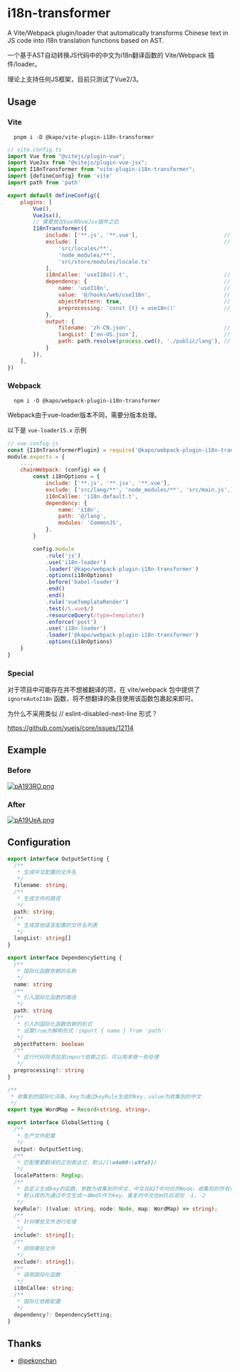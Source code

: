# i18n-transformer

A Vite/Webpack plugin/loader that automatically transforms Chinese text in JS code into i18n translation functions based
on AST.

一个基于AST自动转换JS代码中的中文为i18n翻译函数的 Vite/Webpack 插件/loader。

理论上支持任何JS框架，目前只测试了Vue2/3。

## Usage

### Vite

```shell
  pnpm i -D @kapo/vite-plugin-i18n-transformer
```

```js
// vite.config.ts
import Vue from "@vitejs/plugin-vue";
import VueJsx from "@vitejs/plugin-vue-jsx";
import I18nTransformer from "vite-plugin-i18n-transformer";
import {defineConfig} from 'vite'
import path from 'path'

export default defineConfig({
    plugins: [
        Vue(),
        VueJsx(),
        // 需要放在Vue和VueJsx插件之后
        I18nTransformer({
            include: ['**.js', '**.vue'],                           // 针对什么文件进行国际化
            exclude: [                                              // 项目内不需要国际化的文件或文件夹
                'src/locales/**',
                'node_modules/**',
                'src/store/modules/locale.ts'
            ],
            i18nCallee: 'useI18n().t',                              // 调用国际化函数
            dependency: {                                           // 国际化函数依赖引入配置
                name: 'useI18n',                                    // 国际化函数依赖的名称
                value: '@/hooks/web/useI18n',                       // 引入国际化函数的路径
                objectPattern: true,                                // 引入的国际化函数依赖的形式。true为解构形式：import { name } from 'xxx'
                preprocessing: 'const {t} = use18n()'               // 这行代码将添加至import依赖之后，可以用来做一些处理
            },
            output: {
                filename: 'zh-CN.json',                             // 生成中文配置的文件名
                langList: ['en-US.json'],                           // 生成其他语言配置的文件名列表
                path: path.resolve(process.cwd(), './public/lang'), // 生成文件的路径
            }
        }),
    ],
})
```

### Webpack

```shell
  npm i -D @kapo/webpack-plugin-i18n-transformer
```

Webpack由于vue-loader版本不同，需要分版本处理。

以下是 `vue-loader15.x` 示例

```js
// vue.config.js
const {I18nTransformerPlugin} = require('@kapo/webpack-plugin-i18n-transformer')
module.exports = {
    ...,
    chainWebpack: (config) => {
        const i18nOptions = {
            include: ['**.js', '**.jsx', '**.vue'],
            exclude: ['src/lang/**', 'node_modules/**', 'src/main.js',],
            i18nCallee: 'i18n.default.t',
            dependency: {
                name: 'i18n',
                path: '@/lang',
                modules: 'CommonJS',
            },
        }

        config.module
            .rule('js')
            .use('i18n-loader')
            .loader('@kapo/webpack-plugin-i18n-transformer')
            .options(i18nOptions)
            .before('babel-loader')
            .end()
            .end()
            .rule('vueTemplateRender')
            .test(/\.vue$/)
            .resourceQuery(/type=template/)
            .enforce('post')
            .use('i18n-loader')
            .loader('@kapo/webpack-plugin-i18n-transformer')
            .options(i18nOptions)
    }
}
```

### Special

对于项目中可能存在并不想被翻译的项，在 vite/webpack 包中提供了 `ignoreAutoI18n` 函数，将不想翻译的条目使用该函数包裹起来即可。

为什么不采用类似 // eslint-disabled-next-line 形式？

https://github.com/vuejs/core/issues/12114

## Example

### Before

[![pA193RO.png](https://s21.ax1x.com/2024/09/28/pA193RO.png)](https://imgse.com/i/pA193RO)

### After

[![pA19UeA.png](https://s21.ax1x.com/2024/09/28/pA19UeA.png)](https://imgse.com/i/pA19UeA)

## Configuration

```ts
export interface OutputSetting {
  /**
   * 生成中文配置的文件名
   */
  filename: string;
  /**
   * 生成文件的路径
   */
  path: string;
  /**
   * 生成其他语言配置的文件名列表
   */
  langList: string[]
}

export interface DependencySetting {
  /**
   * 国际化函数依赖的名称
   */
  name: string
  /**
   * 引入国际化函数的路径
   */
  path: string
  /**
   * 引入的国际化函数依赖的形式
   * 设置true为解构形式：import { name } from 'path'
   */
  objectPattern: boolean
  /**
   * 这行代码将添加至import依赖之后，可以用来做一些处理
   */
  preprocessing?: string
}

/**
 * 收集到的国际化词条，key为通过keyRule生成的key，value为收集到的中文
 */
export type WordMap = Record<string, string>;

export interface GlobalSetting {
  /**
   * 生产文件配置
   */
  output: OutputSetting;
  /**
   * 匹配需要翻译的正则表达式，默认/[\u4e00-\u9fa5]/
   */
  localePattern: RegExp;
  /**
   * 自定义生成key的函数，参数为收集到的中文，中文在AST中对应的Node，收集到的所有词条配置
   * 默认规则为通过中文生成一串md5作为key，重复的中文在md5后添加 -1，-2
   */
  keyRule?: ((value: string, node: Node, map: WordMap) => string);
  /**
   * 针对哪些文件进行处理
   */
  include?: string[];
  /**
   * 排除哪些文件
   */
  exclude?: string[];
  /**
   * 调用国际化函数
   */
  i18nCallee: string;
  /**
   * 国际化依赖配置
   */
  dependency?: DependencySetting;
}
```

## Thanks

- [@pekonchan](https://github.com/pekonchan/rollup-plugin-i18n-auto)
